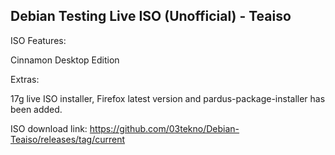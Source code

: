 ## Debian Testing Live ISO (Unofficial) - Teaiso
ISO Features:

Cinnamon Desktop Edition

Extras:

17g live ISO installer, Firefox latest version and pardus-package-installer has been added.

ISO download link: 
https://github.com/03tekno/Debian-Teaiso/releases/tag/current
